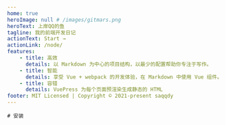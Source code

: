 ```yaml
---
home: true
heroImage: null # /images/gitmars.png
heroText: 上岸QQ的鱼
tagline: 我的前端开发日记
actionText: Start →
actionLink: /node/
features:
    - title: 高效
      details: 以 Markdown 为中心的项目结构，以最少的配置帮助你专注于写作。
    - title: 智能
      details: 享受 Vue + webpack 的开发体验，在 Markdown 中使用 Vue 组件。
    - title: 容错
      details: VuePress 为每个页面预渲染生成静态的 HTML
footer: MIT Licensed | Copyright © 2021-present saqqdy
---
```


```shell
# 安装

```

